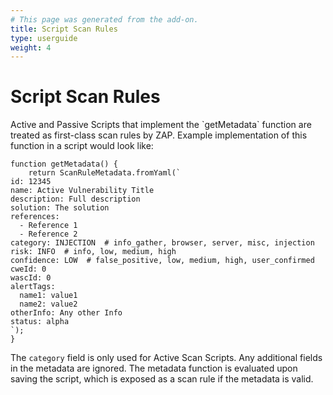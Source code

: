 ```yaml
---
# This page was generated from the add-on.
title: Script Scan Rules
type: userguide
weight: 4
---
```


# Script Scan Rules

Active and Passive Scripts that implement the \`getMetadata\` function are treated as first-class scan rules by ZAP. Example implementation of this function in a script would look like:


    function getMetadata() {
    	return ScanRuleMetadata.fromYaml(`
    id: 12345
    name: Active Vulnerability Title
    description: Full description
    solution: The solution
    references:
      - Reference 1
      - Reference 2
    category: INJECTION  # info_gather, browser, server, misc, injection
    risk: INFO  # info, low, medium, high
    confidence: LOW  # false_positive, low, medium, high, user_confirmed
    cweId: 0
    wascId: 0
    alertTags:
      name1: value1
      name2: value2
    otherInfo: Any other Info
    status: alpha
    `);
    }

The `category` field is only used for Active Scan Scripts. Any additional fields in the metadata are ignored. The metadata function is evaluated upon saving the script, which is exposed as a scan rule if the metadata is valid.
